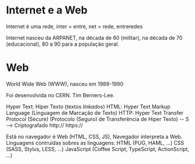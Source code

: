 # Internet e a Web

Internet é uma rede, inter = entre, net = rede, entreredes

Internet nasceu da ARPANET, na década de 60 (militar), na década de 70 (educacional), 80 a 90 para a população geral.

# Web

World Wide Web (WWW), nasceu em 1989-1990

Foi desenvolvida no CERN. Tim Berners-Lee.

Hyper Text: Híper Texto (textos _linkados_)
HTML: Hyper Text Markup Language (Linguagem de Marcação de Texto)
HTTP: Hyper Text Transfer Protocol (Secure) (Protocolo (Seguro) de Transferência de Hiper Texto) -- S --> Criptografado
http://
https://

Está no navegador é Web (HTML, CSS, JS),
Navegador interpreta a Web.
Linguagens contruídas sobres as linguagens:
HTML (PUG, HAML, ...)
CSS (SASS, Stylus, LESS, ...)
JavaScript (Coffee Script, TypeScript, ActionScript, ...)
